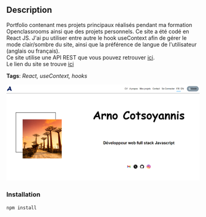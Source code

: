 ## Description

Portfolio contenant mes projets principaux réalisés pendant ma formation Openclassrooms ainsi que des projets personnels. Ce site a été codé en React JS. J'ai pu utiliser entre autre le hook useContext afin de gérer le mode clair/sombre du site, ainsi que la préférence de langue de l'utilisateur (anglais ou français).  
Ce site utilise une API REST que vous pouvez retrouver [ici](https://github.com/AvirKarakitsos/OC_project8_portfolio_backend).  
Le lien du site se trouve [ici](https://arnocotsoyannis-portfolio.onrender.com/)  

**Tags**: *React, useContext, hooks*

<p align="center">
  <img src="./public/portfolio_image.png" alt="portfolio image">
</p>

### Installation

```
npm install
```  